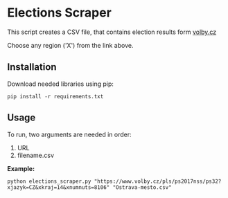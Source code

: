# Elections Scraper

This script creates a CSV file, that contains election results form [volby.cz](https://www.volby.cz/pls/ps2017nss/ps3?xjazyk=CZ)

Choose any region ('X') from the link above.

## Installation

Download needed libraries using pip:

```
pip install -r requirements.txt
```

## Usage

To run, two arguments are needed in order:
1. URL
2. filename.csv

**Example:**

```
python elections_scraper.py "https://www.volby.cz/pls/ps2017nss/ps32?xjazyk=CZ&xkraj=14&xnumnuts=8106" "Ostrava-mesto.csv"
```